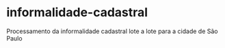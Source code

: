 # informalidade-cadastral
Processamento da informalidade cadastral lote a lote para a cidade de São Paulo
